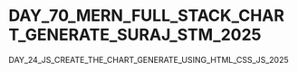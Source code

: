 # DAY_70_MERN_FULL_STACK_CHART_GENERATE_SURAJ_STM_2025
DAY_24_JS_CREATE_THE_CHART_GENERATE_USING_HTML_CSS_JS_2025
